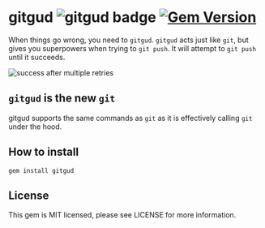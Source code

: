 # gitgud ![gitgud badge](https://img.shields.io/badge/gitgud%3F-good-brightgreen) [![Gem Version](https://badge.fury.io/rb/gitgud.svg)](https://badge.fury.io/rb/gitgud)

When things go wrong, you need to `gitgud`. `gitgud` acts just like `git`, but gives you superpowers when trying to `git push`. It will attempt to `git push` until it succeeds.

![success after multiple retries](https://user-images.githubusercontent.com/4406751/75736774-1c884d80-5ccc-11ea-9e2c-5436937d38ed.gif)


## `gitgud` is the new `git`

gitgud supports the same commands as `git` as it is effectively calling `git` under the hood.

## How to install

```console
gem install gitgud
```

## License

This gem is MIT licensed, please see LICENSE for more information.
